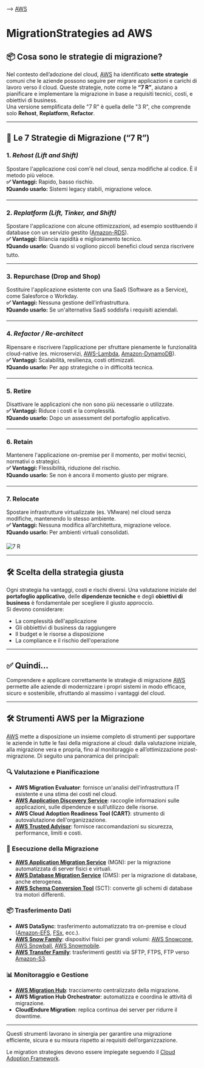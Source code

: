 --> [AWS](AWS.md)
# MigrationStrategies ad AWS

## 📦 Cosa sono le strategie di migrazione?

Nel contesto dell’adozione del cloud, [AWS](AWS.md) ha identificato **sette strategie** comuni che le aziende possono seguire per migrare applicazioni e carichi di lavoro verso il cloud. Queste strategie, note come le **“7 R”**, aiutano a pianificare e implementare la migrazione in base a requisiti tecnici, costi, e obiettivi di business.  
Una versione semplificata delle "7 R" è quella delle "3 R", che comprende solo **Rehost**, **Replatform**, **Refactor**.

---

## 🔁 Le 7 Strategie di Migrazione (“7 R”)

### 1. ***Rehost (Lift and Shift)***  
Spostare l'applicazione così com'è nel cloud, senza modifiche al codice. È il metodo più veloce.  
**✅ Vantaggi:** Rapido, basso rischio.  
**❗Quando usarlo:** Sistemi legacy stabili, migrazione veloce.  

---

### 2. ***Replatform (Lift, Tinker, and Shift)***  
Spostare l'applicazione con alcune ottimizzazioni, ad esempio sostituendo il database con un servizio gestito ([Amazon-RDS](Amazon-RDS.md)).  
**✅ Vantaggi:** Bilancia rapidità e miglioramento tecnico.  
**❗Quando usarlo:** Quando si vogliono piccoli benefici cloud senza riscrivere tutto.

---

### 3. Repurchase (Drop and Shop)  
Sostituire l'applicazione esistente con una SaaS (Software as a Service), come Salesforce o Workday.  
**✅ Vantaggi:** Nessuna gestione dell’infrastruttura.  
**❗Quando usarlo:** Se un'alternativa SaaS soddisfa i requisiti aziendali.

---

### 4. ***Refactor / Re-architect***  
Ripensare e riscrivere l’applicazione per sfruttare pienamente le funzionalità cloud-native (es. microservizi, [AWS-Lambda](AWS-Lambda.md), [Amazon-DynamoDB](Amazon-DynamoDB.md)).  
**✅ Vantaggi:** Scalabilità, resilienza, costi ottimizzati.  
**❗Quando usarlo:** Per app strategiche o in difficoltà tecnica.

---

### 5. Retire  
Disattivare le applicazioni che non sono più necessarie o utilizzate.  
**✅ Vantaggi:** Riduce i costi e la complessità.  
**❗Quando usarlo:** Dopo un assessment del portafoglio applicativo.

---

### 6. Retain  
Mantenere l'applicazione on-premise per il momento, per motivi tecnici, normativi o strategici.  
**✅ Vantaggi:** Flessibilità, riduzione del rischio.  
**❗Quando usarlo:** Se non è ancora il momento giusto per migrare.

---

### 7. Relocate  
Spostare infrastrutture virtualizzate (es. VMware) nel cloud senza modifiche, mantenendo lo stesso ambiente.  
**✅ Vantaggi:** Nessuna modifica all’architettura, migrazione veloce.  
**❗Quando usarlo:** Per ambienti virtuali consolidati.

![7 R](7R.png)

---

## 🛠️ Scelta della strategia giusta

Ogni strategia ha vantaggi, costi e rischi diversi. Una valutazione iniziale del **portafoglio applicativo**, delle **dipendenze tecniche** e degli **obiettivi di business** è fondamentale per scegliere il giusto approccio.  
Si devono considerare:
- La complessità dell'applicazione  
- Gli obbiettivi di business da raggiungere  
- Il budget e le risorse a disposizione  
- La compliance e il rischio dell'operazione

---

## ✅ Quindi...

Comprendere e applicare correttamente le strategie di migrazione [AWS](AWS.md) permette alle aziende di modernizzare i propri sistemi in modo efficace, sicuro e sostenibile, sfruttando al massimo i vantaggi del cloud.

---

## 🛠️ Strumenti AWS per la Migrazione

[AWS](AWS.md) mette a disposizione un insieme completo di strumenti per supportare le aziende in tutte le fasi della migrazione al cloud: dalla valutazione iniziale, alla migrazione vera e propria, fino al monitoraggio e all’ottimizzazione post-migrazione. Di seguito una panoramica dei principali:

### 🔍 Valutazione e Pianificazione

- **AWS Migration Evaluator**: fornisce un'analisi dell'infrastruttura IT esistente e una stima dei costi nel cloud.
- **[AWS Application Discovery Service](AWS-Application-Discovery-Service.md)**: raccoglie informazioni sulle applicazioni, sulle dipendenze e sull’utilizzo delle risorse.
- **AWS Cloud Adoption Readiness Tool (CART)**: strumento di autovalutazione dell'organizzazione.
- **[AWS Trusted Advisor](AWS-Trusted-Advisor.md)**: fornisce raccomandazioni su sicurezza, performance, limiti e costi.

### 🚚 Esecuzione della Migrazione

- **[AWS Application Migration Service](AWS-Application-Migration-Service.md)** (MGN): per la migrazione automatizzata di server fisici e virtuali.
- **[AWS Database Migration Service](06-Cloud-Adoption-Framework-and-Migration-Strategies/AWS-Database-Migration-Service.md)** (DMS): per la migrazione di database, anche eterogenea.
- **[AWS Schema Conversion Tool](AWS-Schema-Conversion-Tool.md)** (SCT): converte gli schemi di database tra motori differenti.

### 📦 Trasferimento Dati

- **AWS DataSync**: trasferimento automatizzato tra on-premise e cloud ([Amazon-EFS](Amazon-EFS.md), [FSx](Amazon-FSx.md), ecc.).
- **[AWS Snow Family](AWS-Snow.md)**: dispositivi fisici per grandi volumi: [AWS Snowcone](AWS-Snowcone.md), [AWS Snowball](AWS-Snowball-Edge.md), [AWS Snowmobile](AWS-Snowmobile.md).
- **[AWS Transfer Family](AWS-Transfer-Family.md)**: trasferimenti gestiti via SFTP, FTPS, FTP verso [Amazon-S3](Amazon-S3.md).

### 📊 Monitoraggio e Gestione

- **[AWS Migration Hub](AWS-Migration-Hub.md)**: tracciamento centralizzato della migrazione.
- **AWS Migration Hub Orchestrator**: automatizza e coordina le attività di migrazione.
- **CloudEndure Migration**: replica continua dei server per ridurre il downtime.

---

Questi strumenti lavorano in sinergia per garantire una migrazione efficiente, sicura e su misura rispetto ai requisiti dell’organizzazione.

Le migration strategies devono essere impiegate seguendo il [Cloud Adoption Framework](Cloud-Adoption-Framework.md).
